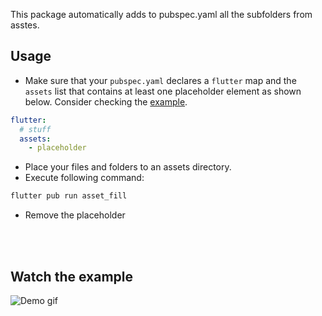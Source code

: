 <!-- 
This README describes the package. If you publish this package to pub.dev,
this README's contents appear on the landing page for your package.

For information about how to write a good package README, see the guide for
[writing package pages](https://dart.dev/guides/libraries/writing-package-pages). 

For general information about developing packages, see the Dart guide for
[creating packages](https://dart.dev/guides/libraries/create-library-packages)
and the Flutter guide for
[developing packages and plugins](https://flutter.dev/developing-packages). 
-->

This package automatically adds to pubspec.yaml all the subfolders from asstes.

<!-- 
## Getting started

List prerequisites and provide or point to information on how to
start using the package. -->

## Usage

- Make sure that your `pubspec.yaml` declares a `flutter` map and the `assets` list that contains at least one placeholder element as shown below. Consider checking the [example](https://github.com/L3odr0id/asset_fill/blob/61479a2aafa1e3040063df828b153dbe4619419c/example/pubspec.yaml#L56).
```yaml
flutter:
  # stuff
  assets:
    - placeholder
```
- Place your files and folders to an assets directory.
- Execute following command:

```bash
flutter pub run asset_fill
```
- Remove the placeholder

<br></br>

## Watch the example

![Demo gif](https://github.com/L3odr0id/asset_fill/blob/master/gif/functionality.gif)
